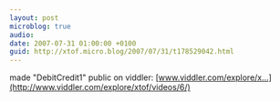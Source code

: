 ```yaml
---
layout: post
microblog: true
audio: 
date: 2007-07-31 01:00:00 +0100
guid: http://xtof.micro.blog/2007/07/31/t178529042.html
---
```

made "DebitCredit1" public on viddler: [www.viddler.com/explore/x...](http://www.viddler.com/explore/xtof/videos/6/)
